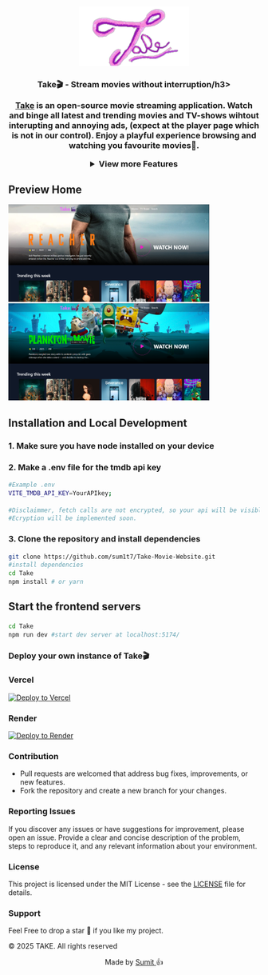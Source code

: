 <p align="center">
  <div align="center">
    <a href="https://take-movie-website.vercel.app">
      <img alt="Take" src="./Take/src//assets/Take-logo.PNG" width="220"/>
    </a>
  </div>
    <h3 align="center">Take🎬 - Stream movies without interruption/h3>
</p>
<p align="center">
    <a href="https://take-movie-website.vercel.app">Take</a> is an open-source movie streaming application. Watch and binge all latest and trending movies and TV-shows wihtout interupting and annoying ads, (expect at the player page which is not in our control). Enjoy a playful experience browsing and watching you favourite movies👻.
 </p>

<details>
<summary>View more Features</summary>

## Features

-Watch without annoying interruptions.
-Look up that movie or Tv-series you've been wanting to watch
-Design inspired by BroFlix.
-Features comming soon:
-Make a list and save your favourite movies and tv shows.
-Top Trending and latest movies provided by third party services nearest to
your subcontinent for smoothest experience.

</details>

## Preview Home

<div style="text-align: left;">
  <img src="./Take/src/assets/Preview1.png" alt="Home Page" style="max-width: 80%;" >
 
  <img src="./Take/src/assets/Preview2.png" alt="Home Page" style="max-width: 80%;" >
</div>



## Installation and Local Development

### 1. Make sure you have node installed on your device

### 2. Make a .env file for the tmdb api key

```bash
#Example .env
VITE_TMDB_API_KEY=YourAPIkey;

#Disclaimmer, fetch calls are not encrypted, so your api will be visible.
#Ecryption will be implemented soon.

```

### 3. Clone the repository and install dependencies

```bash
git clone https://github.com/sum1t7/Take-Movie-Website.git
#install dependencies
cd Take
npm install # or yarn

```

## Start the frontend servers

```bash
cd Take
npm run dev #start dev server at localhost:5174/

```

### Deploy your own instance of Take🎬

### Vercel

[![Deploy to Vercel](https://vercel.com/button)](https://vercel.com/new/clone?repository-url=https://vercel.com/new/clone?repository-url=https://github.com/sum1t7/Take-Movie-Website.git)

### Render

[![Deploy to Render](https://render.com/images/deploy-to-render-button.svg)](https://render.com/deploy?repo=https://github.com/sum1t7/Take-Movie-Website.git)

### Contribution

- Pull requests are welcomed that address bug fixes, improvements, or new features.
- Fork the repository and create a new branch for your changes.

### Reporting Issues

If you discover any issues or have suggestions for improvement, please open an issue. Provide a clear and concise description of the problem, steps to reproduce it, and any relevant information about your environment.

### License

This project is licensed under the MIT License - see the [LICENSE](LICENSE) file for details.


### Support

Feel Free to drop a star 🌟 if you like my project.

© 2025 TAKE. All rights reserved

<p align="center" style="text-decoration: none;">Made by <a href="https://github.com/sum1t7" tarGET="_blank">Sumit 
</a>👍</p>
